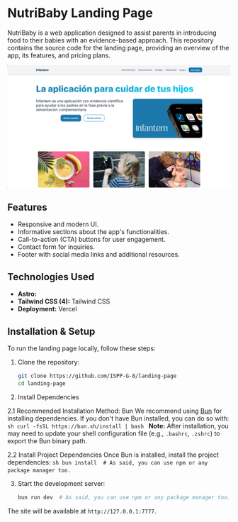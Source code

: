 # NutriBaby Landing Page

NutriBaby is a web application designed to assist parents in introducing food to their babies with an evidence-based approach. This repository contains the source code for the landing page, providing an overview of the app, its features, and pricing plans.

![App Screenshot](./public/app-screenshot.png)

## Features
- Responsive and modern UI.
- Informative sections about the app's functionalities.
- Call-to-action (CTA) buttons for user engagement.
- Contact form for inquiries.
- Footer with social media links and additional resources.

## Technologies Used
- **Astro:** 
- **Tailwind CSS (4):** Tailwind CSS
- **Deployment:** Vercel 

## Installation & Setup
To run the landing page locally, follow these steps:

1. Clone the repository:
   ```sh
   git clone https://github.com/ISPP-G-8/landing-page 
   cd landing-page 
   ```

2. Install Dependencies

2.1 Recommended Installation Method: Bun
    We recommend using [Bun](https://bun.sh) for installing dependencies. If you don't have Bun installed, you can do so with:
    ```sh
    curl -fsSL https://bun.sh/install | bash
    ```
    **Note:** After installation, you may need to update your shell configuration file (e.g., `.bashrc`, `.zshrc`) to export the Bun binary path.

2.2 Install Project Dependencies
    Once Bun is installed, install the project dependencies:
    ```sh
    bun install  # As said, you can use npm or any package manager too.
    ```

3. Start the development server:
   ```sh
   bun run dev  # As said, you can use npm or any package manager too.
   ```

The site will be available at `http://127.0.0.1:7777`.



